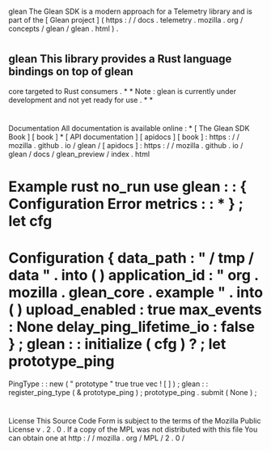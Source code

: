 #
glean
The
Glean
SDK
is
a
modern
approach
for
a
Telemetry
library
and
is
part
of
the
[
Glean
project
]
(
https
:
/
/
docs
.
telemetry
.
mozilla
.
org
/
concepts
/
glean
/
glean
.
html
)
.
#
#
glean
This
library
provides
a
Rust
language
bindings
on
top
of
glean
-
core
targeted
to
Rust
consumers
.
*
*
Note
:
glean
is
currently
under
development
and
not
yet
ready
for
use
.
*
*
#
#
Documentation
All
documentation
is
available
online
:
*
[
The
Glean
SDK
Book
]
[
book
]
*
[
API
documentation
]
[
apidocs
]
[
book
]
:
https
:
/
/
mozilla
.
github
.
io
/
glean
/
[
apidocs
]
:
https
:
/
/
mozilla
.
github
.
io
/
glean
/
docs
/
glean_preview
/
index
.
html
#
#
Example
rust
no_run
use
glean
:
:
{
Configuration
Error
metrics
:
:
*
}
;
let
cfg
=
Configuration
{
data_path
:
"
/
tmp
/
data
"
.
into
(
)
application_id
:
"
org
.
mozilla
.
glean_core
.
example
"
.
into
(
)
upload_enabled
:
true
max_events
:
None
delay_ping_lifetime_io
:
false
}
;
glean
:
:
initialize
(
cfg
)
?
;
let
prototype_ping
=
PingType
:
:
new
(
"
prototype
"
true
true
vec
!
[
]
)
;
glean
:
:
register_ping_type
(
&
prototype_ping
)
;
prototype_ping
.
submit
(
None
)
;
#
#
License
This
Source
Code
Form
is
subject
to
the
terms
of
the
Mozilla
Public
License
v
.
2
.
0
.
If
a
copy
of
the
MPL
was
not
distributed
with
this
file
You
can
obtain
one
at
http
:
/
/
mozilla
.
org
/
MPL
/
2
.
0
/

